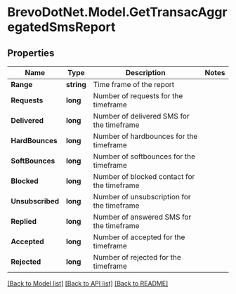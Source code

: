 # BrevoDotNet.Model.GetTransacAggregatedSmsReport

## Properties

Name | Type | Description | Notes
------------ | ------------- | ------------- | -------------
**Range** | **string** | Time frame of the report | 
**Requests** | **long** | Number of requests for the timeframe | 
**Delivered** | **long** | Number of delivered SMS for the timeframe | 
**HardBounces** | **long** | Number of hardbounces for the timeframe | 
**SoftBounces** | **long** | Number of softbounces for the timeframe | 
**Blocked** | **long** | Number of blocked contact for the timeframe | 
**Unsubscribed** | **long** | Number of unsubscription for the timeframe | 
**Replied** | **long** | Number of answered SMS for the timeframe | 
**Accepted** | **long** | Number of accepted for the timeframe | 
**Rejected** | **long** | Number of rejected for the timeframe | 

[[Back to Model list]](../../README.md#documentation-for-models) [[Back to API list]](../../README.md#documentation-for-api-endpoints) [[Back to README]](../../README.md)

